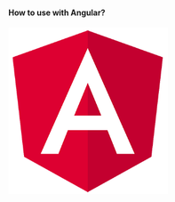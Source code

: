 #### How to use with Angular?

<img style="height: 300px; border: 0; background: transparent; box-shadow: none;" src="/angular-elements-ng-sydney/angular-logo.png">
